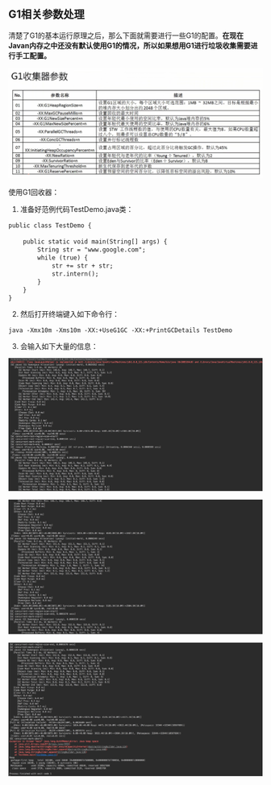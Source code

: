 ## G1相关参数处理

清楚了G1的基本运行原理之后，那么下面就需要进行一些G1的配置。**在现在Javan内存之中还没有默认使用G1的情况，所以如果想用G1进行垃圾收集需要进行手工配置。**

![](/assets/3721517237988_.pic_hd.jpg)

使用G1回收器：

1. 准备好范例代码TestDemo.java类：

``` 
public class TestDemo {

    public static void main(String[] args) {
        String str = "www.google.com";
        while (true) {
            str += str + str;
            str.intern();
        }
    }
}

```

2. 然后打开终端键入如下命令行：

``` 
java -Xmx10m -Xms10m -XX:+UseG1GC -XX:+PrintGCDetails TestDemo

```

3. 会输入如下大量的信息：

![](/assets/3731517238485_.pic_hd.jpg)

![](/assets/3741517238519_.pic_hd.jpg)

![](/assets/3751517238552_.pic_hd.jpg)

